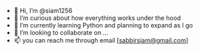 - 👋 Hi, I’m @siam1256
- 👀 I’m curious about how everything works under the hood
- 🌱 I’m currently learning Python and planning to expand as I go
- 💞️ I’m looking to collaborate on ...
- 📫 you can reach me through email [sabbirsiam@gmail.com]

<!---
siam1256/siam1256 is a ✨ special ✨ repository because its `README.md` (this file) appears on your GitHub profile.
You can click the Preview link to take a look at your changes.
--->
